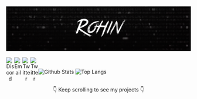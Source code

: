[![Header Loading...](main-content/funnywordsmagicman.png)](https://r0h.in)

<p align="center">
<a href="https://r0h.in/discord">
    <img align="left" alt="Discord" width="22px" src="https://simpleicons.org/icons/discord.svg" />
</a>

<a href="https://r0h.in/email">
    <img align="left" alt="Email" width="22px" src="https://simpleicons.org/icons/gmail.svg" />
</a>

<a href="https://twitter.com/r0hin12">
    <img align="left" alt="Twitter" width="22px" src="https://simpleicons.org/icons/twitter.svg" />
</a>

<a href="https://r0h.in">
    <img align="left" alt="Twitter" width="22px" src="https://image.flaticon.com/icons/svg/876/876765.svg" />
</a>
</p>

<br>

![Github Stats](https://github-readme-stats.vercel.app/api?username=r0hin)
![Top Langs](https://github-readme-stats.vercel.app/api/top-langs/?username=anuraghazra&hide=GLSL,HTML)

<br>
<div align="center">
    <center>
          👇 Keep scrolling to see my projects 👇
    </center>
</div>


